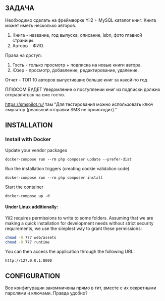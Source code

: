 ЗАДАЧА
-------------------

Необходимо сделать на фреймворке Yii2 + MySQL каталог книг. Книга может иметь несколько авторов.

1. Книга - название, год выпуска, описание, isbn, фото главной страницы.
2. Авторы - ФИО.

Права на доступ:
1. Гость - только просмотр + подписка на новые книги автора.
2. Юзер - просмотр, добавление, редактирование, удаление.

Отчет - ТОП 10 авторов выпустивших больше книг за какой-то год.

ПЛЮСОМ БУДЕТ
Уведомление о поступлении книг из подписки должно отправляться на смс гостю.

https://smspilot.ru/
там "Для тестирования можно использовать ключ эмулятор (реальной отправки SMS не происходит)."


INSTALLATION
------------

### Install with Docker

Update your vendor packages

    docker-compose run --rm php composer update --prefer-dist
    
Run the installation triggers (creating cookie validation code)

    docker-compose run --rm php composer install    
    
Start the container

    docker-compose up -d

#### Under Linux additionally:
Yii2 requires permissions to write to some folders. 
Assuming that we are making a quick installation for development needs without strict security requirements, we use the simplest way to grant these permissions:

```bash
chmod -R 777 web/assets
chmod -R 777 runtime
```
    
You can then access the application through the following URL:

    http://127.0.0.1:8000

CONFIGURATION
-------------

Все конфигурации закоммичены прямо в гит, вместе с их секретными паролями и ключами. Правда удобно?